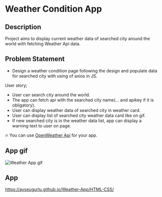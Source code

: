 

# Weather Condition App 

## Description
Project aims to display current weather data of searched city around the world with fetching Weather Api data.


   
## Problem Statement

- Design a weather condition page following the design and populate data for searched city with using of axios in JS.


User story;

  - User can search city around the world.
  - The app can fetch api with the searched city name(... and apikey if it is obligatory).
  - User can display weather data of searched city in weather card.
  - User can display list of searched city weather data card like on gif.
  - If new searched city is in the weather data list, app can display a warning text to user on page.

🔥 You can use [OpenWeather Api](https://openweathermap.org/) for your app. 

## App gif

![Weather App gif](<weather-app gif.gif>)

## App
https://ayseugurlu.github.io/Weather-App/HTML-CSS/



